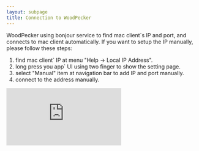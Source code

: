 ```yaml
---
layout: subpage
title: Connection to WoodPecker
---
```



WoodPecker using bonjour service to find mac client`s IP and port, and connects to mac client automatically.
If you want to setup the IP manually, please follow these steps:

1. find mac client` IP at menu "Help -> Local IP Address".
2. long press you app` UI using two finger to show the setting page.
3. select "Manual" item at navigation bar to add IP and port manually.
4. connect to the address manually.

<div class="demovideo">
  <iframe src="https://youtu.be/nl0XuFKO2b0" frameborder="0" allow="autoplay; encrypted-media" allowfullscreen></iframe>
</div>
